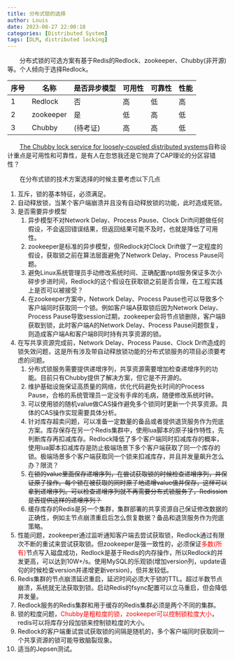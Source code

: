 ```yaml
---
title: 分布式锁的选择
author: Louis
date: 2023-08-27 22:00:18
categories: [Distributed System]
tags: [DLM, distributed locking]
---
```


&emsp;&emsp;分布式锁的可选方案有基于Redis的Redlock、zookeeper、Chubby(非开源)等。个人倾向于选择Redlock。

|序号|名称     |是否异步模型|可用性|可靠性|性能|
|---|---------|-----------|-----|------|----|
|1  |Redlock  |否         |高   |低     |高  |
|2  |zookeeper|是         |低   |高     |低  |
|3  |Chubby   |(待考证)   |高   |高     |低  |

&emsp;&emsp;[The Chubby lock service for loosely-coupled distributed systems](https://www.goodserendipity.com/asserts/distributed-system/The%20Chubby%20lock%20service%20for%20loosely-coupled%20distributed%20systems.pdf)自称设计重点是可用性和可靠性，是有人在忽悠我还是它抛弃了CAP理论的分区容错性？

&emsp;&emsp;在分布式锁的技术方案选择的时候主要考虑以下几点

1. 互斥，锁的基本特征，必须满足。
2. 自动释放锁，当某个客户端崩溃并且没有自动释放锁的功能，此时造成死锁。
3. 是否需要异步模型
    1. 异步模型不对Network Delay、Process Pause、Clock Drift问题做任何假设，不会返回错误结果，但返回结果可能不及时，也就是降低了可用性。
    2. zookeeper是标准的异步模型，但Redlock对Clock Drift做了一定程度的假设，获取锁之前在算法层面避免了Network Delay、Process Pause问题。
    3. 避免Linux系统管理员手动修改系统时间、正确配置nptd服务保证多次小碎步步进时间，Redlock的这个假设在获取锁之前是否合理，在工程实践上是否可以被接受？
    4. 在zookeeper方案中，Network Delay、Process Pause也可以导致多个客户端同时获取同一个锁。例如客户端A获取锁后因为Network Delay、Process Pause导致session过期，zookeeper会将节点锁删除，客户端B获取到锁，此时客户端A的Network Delay、Process Pause问题恢复，则造成客户端A和客户端B同时持有共享资源的锁。
4. 在写共享资源完成前，Network Delay、Process Pause、Clock Drift造成的锁失效问题，这是所有涉及带自动释放锁功能的分布式锁服务的项目必须要考虑的问题。
    1. 分布式锁服务需要提供递增序列，共享资源需要增加检查递增序列的功能。目前只有Chubby提供了解决方案，但它是不开源的。
    2. 维护基础设施保证高质量的网络，优化代码避免长时间的Process Pause，合格的系统管理员一定没有手痒的毛病，随便修改系统时钟。
    3. 可以使用锁的随机value做CAS操作避免多个锁同时更新一个共享资源。具体的CAS操作实现需要具体分析。
    4. 针对库存超卖问题，可以准备一定数量的备品或者提供退货服务作为兜底方案。库存保存在另一个Redis集群中，使用lua脚本的原子操作特性，先判断库存再扣减库存。Redlock降低了多个客户端同时扣减库存的概率，使用lua脚本扣减库存是防止极端场景下多个客户端获取了同一个库存的锁。极端场景多个客户端获取同一个锁来扣减库存，并且并发量飙升怎么办？限流？
    5. ~~在锁的value里面保存递增序列，在尝试获取锁的时候检查递增序列，并保证原子操作。每个锁在被获取的同时原子地递增value值并保存，这样可以拿到递增序列。可以检查递增序列就不再需要分布式锁服务了，Redission是否提供这样的递增序列？~~
    6. 缓存库存的Redis是另一个集群，集群部署的共享资源自己保证修改数据的正确性，例如主节点崩溃重启后怎么恢复数据？备品和退货服务作为兜底策略。
5. 性能问题，zookeeper通过监听通知客户端去尝试获取锁，Redlock通过有限次不断的重试来尝试获取锁。但zookeeper是强一致性的，必须保证<font color="red">多数(所有)</font>节点写入磁盘成功，Redlock是基于Redis的内存操作，所以Redlock的并发更高，可以达到10W+/s。使用MySQL的乐观锁(增加version列，update语句的时候检查version并递增更新version)，但并发较低。
6. Redis集群的节点崩溃延迟重启，延迟时间必须大于锁的TTL。超过半数节点崩溃，系统就无法获取到锁。启动Redis的fsync配置可以立马重启，但会降低并发量。
7. Redlock服务的Redis集群和用于缓存的Redis集群必须是两个不同的集群。
8. 锁的粒度问题，<font color="red">Chubby是粗粒度的锁，zookeeper可以控制锁粒度大小</font>，redis可以将库存分段加锁来控制锁粒度的大小。
9. Redlock的客户端重试尝试获取锁的间隔是随机的，多个客户端同时获取同一个共享资源的锁可能导致脑裂现象。
10. 适当的Jepsen测试。
